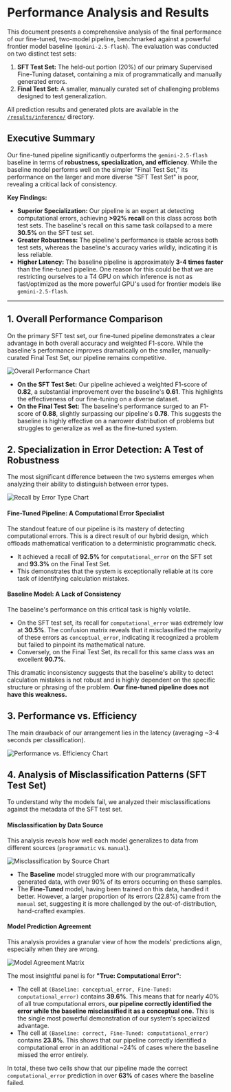 # Performance Analysis and Results

This document presents a comprehensive analysis of the final performance of our fine-tuned, two-model pipeline, benchmarked against a powerful frontier model baseline (`gemini-2.5-flash`). The evaluation was conducted on two distinct test sets:

1. **SFT Test Set:** The held-out portion (20%) of our primary Supervised Fine-Tuning dataset, containing a mix of programmatically and manually generated errors.
2. **Final Test Set:** A smaller, manually curated set of challenging problems designed to test generalization.

All prediction results and generated plots are available in the [`/results/inference/`](./inference/) directory.

## Executive Summary

Our fine-tuned pipeline significantly outperforms the `gemini-2.5-flash` baseline in terms of **robustness, specialization, and efficiency**. While the baseline model performs well on the simpler "Final Test Set," its performance on the larger and more diverse "SFT Test Set" is poor, revealing a critical lack of consistency.

**Key Findings:**

* **Superior Specialization:** Our pipeline is an expert at detecting computational errors, achieving **>92% recall** on this class across both test sets. The baseline's recall on this same task collapsed to a mere **30.5%** on the SFT test set.
* **Greater Robustness:** The pipeline's performance is stable across both test sets, whereas the baseline's accuracy varies wildly, indicating it is less reliable.
* **Higher Latency:** The baseline pipeline is approximately **3-4 times faster** than the fine-tuned pipeline. One reason for this could be that we are restricting ourselves to a T4 GPU on which inference is not as fast/optimized as the more powerful GPU's used for frontier models like `gemini-2.5-flash`.

---

## 1. Overall Performance Comparison

On the primary SFT test set, our fine-tuned pipeline demonstrates a clear advantage in both overall accuracy and weighted F1-score. While the baseline's performance improves dramatically on the smaller, manually-curated Final Test Set, our pipeline remains competitive.

![Overall Performance Chart](./inference/overall-performance-comparison.png)

* **On the SFT Test Set:** Our pipeline achieved a weighted F1-score of **0.82**, a substantial improvement over the baseline's **0.61**. This highlights the effectiveness of our fine-tuning on a diverse dataset.
* **On the Final Test Set:** The baseline's performance surged to an F1-score of **0.88**, slightly surpassing our pipeline's **0.78**. This suggests the baseline is highly effective on a narrower distribution of problems but struggles to generalize as well as the fine-tuned system.

## 2. Specialization in Error Detection: A Test of Robustness

The most significant difference between the two systems emerges when analyzing their ability to distinguish between error types.

![Recall by Error Type Chart](./inference/recall-by-error-type.png)

#### Fine-Tuned Pipeline: A Computational Error Specialist

The standout feature of our pipeline is its mastery of detecting computational errors. This is a direct result of our hybrid design, which offloads mathematical verification to a deterministic programmatic check.

* It achieved a recall of **92.5%** for `computational_error` on the SFT set and **93.3%** on the Final Test Set.
* This demonstrates that the system is exceptionally reliable at its core task of identifying calculation mistakes.

#### Baseline Model: A Lack of Consistency

The baseline's performance on this critical task is highly volatile.

* On the SFT test set, its recall for `computational_error` was extremely low at **30.5%**. The confusion matrix reveals that it misclassified the majority of these errors as `conceptual_error`, indicating it recognized a problem but failed to pinpoint its mathematical nature.
* Conversely, on the Final Test Set, its recall for this same class was an excellent **90.7%**.

This dramatic inconsistency suggests that the baseline's ability to detect calculation mistakes is not robust and is highly dependent on the specific structure or phrasing of the problem. **Our fine-tuned pipeline does not have this weakness.**

## 3. Performance vs. Efficiency

The main drawback of our arrangement lies in the latency (averaging ~3-4 seconds per classification). 

![Performance vs. Efficiency Chart](./inference/performance-vs-efficiency.png)

## 4. Analysis of Misclassification Patterns (SFT Test Set)

To understand *why* the models fail, we analyzed their misclassifications against the metadata of the SFT test set.

#### Misclassification by Data Source

This analysis reveals how well each model generalizes to data from different sources (`programmatic` vs. `manual`).

![Misclassification by Source Chart](./inference/misclassification-by-source.png)

* The **Baseline** model struggled more with our programmatically generated data, with over 90% of its errors occurring on these samples.
* The **Fine-Tuned** model, having been trained on this data, handled it better. However, a larger proportion of its errors (22.8%) came from the `manual` set, suggesting it is more challenged by the out-of-distribution, hand-crafted examples.

#### Model Prediction Agreement

This analysis provides a granular view of how the models' predictions align, especially when they are wrong.

![Model Agreement Matrix](./inference/model-agreement-matrix.png)

The most insightful panel is for **"True: Computational Error"**:

* The cell at `(Baseline: conceptual_error, Fine-Tuned: computational_error)` contains **39.6%**. This means that for nearly 40% of all true computational errors, **our pipeline correctly identified the error while the baseline misclassified it as a conceptual one.** This is the single most powerful demonstration of our system's specialized advantage.
* The cell at `(Baseline: correct, Fine-Tuned: computational_error)` contains **23.8%**. This shows that our pipeline correctly identified a computational error in an additional ~24% of cases where the baseline missed the error entirely.

In total, these two cells show that our pipeline made the correct `computational_error` prediction in over **63%** of cases where the baseline failed.
